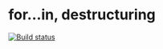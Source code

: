 # for...in, destructuring
[![Build status](https://ci.appveyor.com/api/projects/status/l9embgq0bv9xaxch?svg=true)](https://ci.appveyor.com/project/pugachevnv/ajs-for-in)